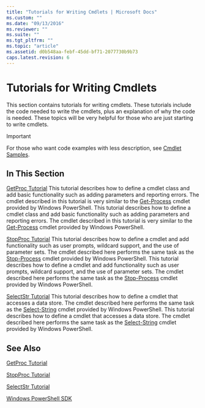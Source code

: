 ```yaml
---
title: "Tutorials for Writing Cmdlets | Microsoft Docs"
ms.custom: ""
ms.date: "09/13/2016"
ms.reviewer: ""
ms.suite: ""
ms.tgt_pltfrm: ""
ms.topic: "article"
ms.assetid: d0b548aa-febf-45dd-bf71-2077730b9b73
caps.latest.revision: 6
---
```

# Tutorials for Writing Cmdlets

This section contains tutorials for writing cmdlets. These tutorials include the code needed to write the cmdlets, plus an explanation of why the code is needed. These topics will be very helpful for those who are just starting to write cmdlets.

> [!IMPORTANT]
> For those who want code examples with less description, see [Cmdlet Samples](./cmdlet-samples.md).

## In This Section

[GetProc Tutorial](./getproc-tutorial.md)
This tutorial describes how to define a cmdlet class and add basic functionality such as adding parameters and reporting errors. The cmdlet described in this tutorial is very similar to the [Get-Process](/powershell/module/Microsoft.PowerShell.Management/Get-Process) cmdlet provided by Windows PowerShell.
This tutorial describes how to define a cmdlet class and add basic functionality such as adding parameters and reporting errors. The cmdlet described in this tutorial is very similar to the [Get-Process](https://www.msn.com/?ocid=NEFLS000) cmdlet provided by Windows PowerShell.

[StopProc Tutorial](./stopproc-tutorial.md)
This tutorial describes how to define a cmdlet and add functionality such as user prompts, wildcard support, and the use of parameter sets. The cmdlet described here performs the same task as the [Stop-Process](/powershell/module/Microsoft.PowerShell.Management/Stop-Process) cmdlet provided by Windows PowerShell.
This tutorial describes how to define a cmdlet and add functionality such as user prompts, wildcard support, and the use of parameter sets. The cmdlet described here performs the same task as the [Stop-Process](/powershell/module/Microsoft.PowerShell.Management/Stop-Process) cmdlet provided by Windows PowerShell.

[SelectStr Tutorial](./selectstr-tutorial.md)
This tutorial describes how to define a cmdlet that accesses a data store. The cmdlet described here performs the same task as the [Select-String](/powershell/module/Microsoft.PowerShell.Utility/Select-String) cmdlet provided by Windows PowerShell.
This tutorial describes how to define a cmdlet that accesses a data store. The cmdlet described here performs the same task as the [Select-String](/powershell/module/Microsoft.PowerShell.Utility/Select-String) cmdlet provided by Windows PowerShell.

## See Also

[GetProc Tutorial](./getproc-tutorial.md)

[StopProc Tutorial](./stopproc-tutorial.md)

[SelectStr Tutorial](./selectstr-tutorial.md)

[Windows PowerShell SDK](../windows-powershell-reference.md)
